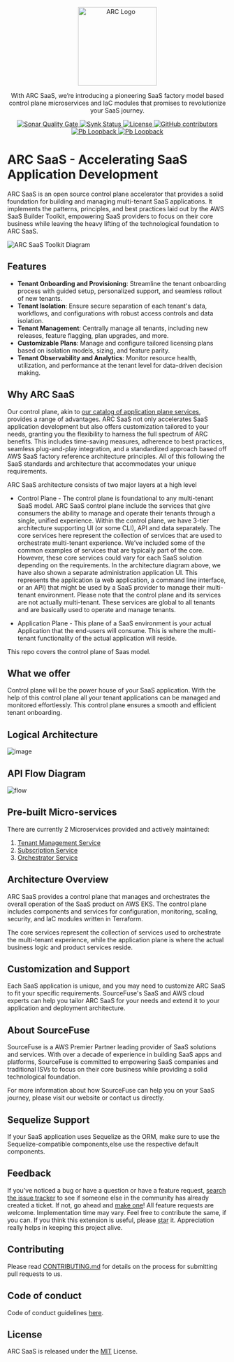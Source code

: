 <p align="center">
  <a href="https://sourcefuse.github.io/arc-docs/arc-api-docs" target="blank"><img src="https://github.com/sourcefuse/arc-saas/blob/master/docs/assets/logo-dark-bg.png?raw=true" width="180" alt="ARC Logo" /></a>
</p>

<p align="center">
  With ARC SaaS, we’re introducing a pioneering SaaS factory model based control plane microservices and IaC modules that promises to revolutionize your SaaS journey.
</p>

<p align="center">
<a href="https://sonarcloud.io/summary/new_code?id=sourcefuse_arc-saas" target="_blank">
<img alt="Sonar Quality Gate" src="https://img.shields.io/sonar/quality_gate/sourcefuse_arc-saas?server=https%3A%2F%2Fsonarcloud.io&style=for-the-badge">
</a>
<a href="https://app.snyk.io/org/ashishkaushik/reporting?context[page]=issues-detail&project_target=%255B%2522sourcefuse%252Farc-saas%2522%255D&project_origin=%255B%2522github%2522%255D&issue_status=%255B%2522Open%2522%255D&issue_by=Severity&table_issues_detail_cols=SCORE%257CCVE%257CCWE%257CPROJECT%257CEXPLOIT%2520MATURITY%257CAUTO%2520FIXABLE%257CINTRODUCED%257CSNYK%2520PRODUCT&v=1">
<img alt="Synk Status" src="https://img.shields.io/badge/SYNK_SECURITY-MONITORED-GREEN?style=for-the-badge">
</a>
<a href="./LICENSE">
<img src="https://img.shields.io/github/license/sourcefuse/arc-saas?style=for-the-badge" alt="License" />
</a>
<a href="https://github.com/sourcefuse/arc-saas/graphs/contributors" target="_blank">
  <img alt="GitHub contributors" src="https://img.shields.io/github/contributors/sourcefuse/arc-saas?style=for-the-badge">
</a>
<!-- <a href="https://www.npmjs.com/~sourceloop" target="_blank">
  <img alt="sourceloop core downloads" src="https://img.shields.io/npm/dm/@sourceloop/core?style=for-the-badge">
</a> -->
<!-- Will add once we publish this -->
<a href="https://loopback.io/" target="_blank">
  <img alt="Pb Loopback" src="https://img.shields.io/badge/Powered%20by-Loopback 4-brightgreen?style=for-the-badge" />
</a>
<a href="https://nestjs.com/" target="_blank">
  <img alt="Pb Loopback" src="https://img.shields.io/badge/Compatible%20With-NestJS-brightgreen?style=for-the-badge" />
</a>

</p>

# ARC SaaS - Accelerating SaaS Application Development

ARC SaaS is an open source control plane accelerator that provides a solid foundation for building and managing multi-tenant SaaS applications. It implements the patterns, principles, and best practices laid out by the AWS SaaS Builder Toolkit, empowering SaaS providers to focus on their core business while leaving the heavy lifting of the technological foundation to ARC SaaS.

![ARC SaaS Toolkit Diagram](./docs/assets/arc-saas-toolkit.png)

## Features

- **Tenant Onboarding and Provisioning**: Streamline the tenant onboarding process with guided setup, personalized support, and seamless rollout of new tenants.
- **Tenant Isolation**: Ensure secure separation of each tenant's data, workflows, and configurations with robust access controls and data isolation.
- **Tenant Management**: Centrally manage all tenants, including new releases, feature flagging, plan upgrades, and more.
- **Customizable Plans**: Manage and configure tailored licensing plans based on isolation models, sizing, and feature parity.
- **Tenant Observability and Analytics**: Monitor resource health, utilization, and performance at the tenant level for data-driven decision making.

## Why ARC SaaS

Our control plane, akin to [our catalog of application plane services](https://github.com/sourcefuse/loopback4-microservice-catalog), provides a range of advantages. ARC SaaS not only accelerates SaaS application development but also offers customization tailored to your needs, granting you the flexibility to harness the full spectrum of ARC benefits. This includes time-saving measures, adherence to best practices, seamless plug-and-play integration, and a standardized approach based off AWS SaaS factory reference architecture principles. All of this following the SaaS standards and architecture that accommodates your unique requirements.

ARC SaaS architecture consists of two major layers at a high level

- Control Plane - The control plane is foundational to any multi-tenant SaaS model. ARC SaaS control plane include the services that give consumers the ability to manage and operate their tenants through a single, unified experience. Within the control plane, we have 3-tier architecture supporting UI (or some CLI), API and data separately. The core services here represent the collection of services that are used to orchestrate multi-tenant experience. We’ve included some of the common examples of services that are typically part of the core. However, these core services could vary for each SaaS solution depending on the requirements. In the architecture diagram above, we have also shown a separate administration application UI. This represents the application (a web application, a command line interface, or an API) that might be used by a SaaS provider to manage their multi-tenant environment. Please note that the control plane and its services are not actually multi-tenant. These services are global to all tenants and are basically used to operate and manage tenants.

- Application Plane - This plane of a SaaS environment is your actual Application that the end-users will consume. This is where the multi-tenant functionality of the actual application will reside.

This repo covers the control plane of Saas model.

## What we offer

Control plane will be the power house of your SaaS application. With the help of this control plane all your tenant applications can be managed and monitored effortlessly. This control plane ensures a smooth and efficient tenant onboarding.

## Logical Architecture

![image](https://github.com/sourcefuse/arc-saas/assets/107617248/ec3f9e75-6c66-4ee3-87a9-a8b19b636185)

## API Flow Diagram

![flow](./services/tenant-management-service/docs/tenant-onboarding.png)

## Pre-built Micro-services

There are currently 2 Microservices provided and actively maintained:

1. [Tenant Management Service](services/tenant-management-service)
2. [Subscription Service](services/subscription-service)
3. [Orchestrator Service](services/orchestrator-service/README.md)

## Architecture Overview

ARC SaaS provides a control plane that manages and orchestrates the overall operation of the SaaS product on AWS EKS. The control plane includes components and services for configuration, monitoring, scaling, security, and IaC modules written in Terraform.

The core services represent the collection of services used to orchestrate the multi-tenant experience, while the application plane is where the actual business logic and product services reside.

## Customization and Support

Each SaaS application is unique, and you may need to customize ARC SaaS to fit your specific requirements. SourceFuse's SaaS and AWS cloud experts can help you tailor ARC SaaS for your needs and extend it to your application and deployment architecture.

## About SourceFuse

SourceFuse is a AWS Premier Partner leading provider of SaaS solutions and services. With over a decade of experience in building SaaS apps and platforms, SourceFuse is committed to empowering SaaS companies and traditional ISVs to focus on their core business while providing a solid technological foundation.

For more information about how SourceFuse can help you on your SaaS journey, please visit our website or contact us directly.

## Sequelize Support

If your SaaS application uses Sequelize as the ORM, make sure to use the Sequelize-compatible components,else use the respective default components.

## Feedback

If you've noticed a bug or have a question or have a feature request, [search the issue tracker](https://github.com/sourcefuse/arc-saas/issues) to see if someone else in the community has already created a ticket.
If not, go ahead and [make one](https://github.com/sourcefuse/arc-saas/issues/new/choose)!
All feature requests are welcome. Implementation time may vary. Feel free to contribute the same, if you can.
If you think this extension is useful, please [star](https://help.github.com/en/articles/about-stars) it. Appreciation really helps in keeping this project alive.

## Contributing

Please read [CONTRIBUTING.md](https://github.com/sourcefuse/arc-saas/blob/master/.github/CONTRIBUTING.md) for details on the process for submitting pull requests to us.

## Code of conduct

Code of conduct guidelines [here](https://github.com/sourcefuse/arc-saas/blob/master/.github/CODE_OF_CONDUCT.md).

## License

ARC SaaS is released under the [MIT](https://github.com/sourcefuse/arc-saas/blob/master/LICENSE) License.
